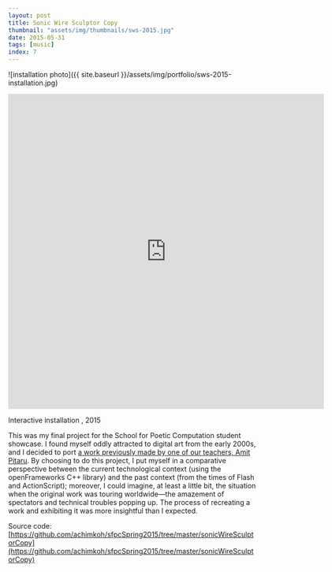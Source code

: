 ```yaml
---
layout: post
title: Sonic Wire Sculptor Copy
thumbnail: "assets/img/thumbnails/sws-2015.jpg"
date: 2015-05-31
tags: [music]
index: 7
---
```


![installation photo]({{ site.baseurl }}/assets/img/portfolio/sws-2015-installation.jpg)

<iframe title="demo video of sonic wire sculptor copy" src="https://player.vimeo.com/video/272245174" width="640px" height="640px" frameborder="0"></iframe>

Interactive installation , 2015

This was my final project for the School for Poetic Computation student showcase. I found myself oddly attracted to digital art from the early 2000s, and I decided to port [a work previously made by one of our teachers, Amit Pitaru](http://sonicwiresculptor.com/). By choosing to do this project, I put myself in a comparative perspective between the current technological context (using the openFrameworks C++ library) and the past context (from the times of Flash and ActionScript); moreover, I could imagine, at least a little bit, the situation when the original work was touring worldwide—the amazement of spectators and technical troubles popping up. The process of recreating a work and exhibiting it was more insightful than I expected.

Source code: [https://github.com/achimkoh/sfpcSpring2015/tree/master/sonicWireSculptorCopy](https://github.com/achimkoh/sfpcSpring2015/tree/master/sonicWireSculptorCopy) 